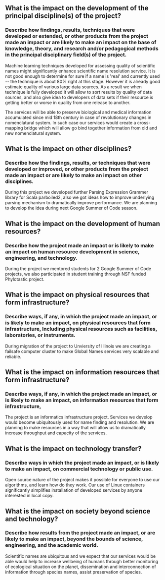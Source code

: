 What is the impact on the development of the principal discipline(s) of the project?
------------------------------------------------------------------------------------

### Describe how findings, results, techniques that were developed or extended, or other products from the project made an impact or are likely to make an impact on the base of knowledge, theory, and research and/or pedagogical methods in the principal disciplinary field(s) of the project.

Machine learning techniques developed for assessing quality of scientific names
might significantly enhance scientific name resolution service. It is not good
enough to determine for sure if a name is 'real' and currently used -- the
technique is about 80% right at this stage. However it is already good estimate
quality of various large data sources. As a result we when technique is fully
developed it will allow to sort results by quality of data sources, and also
give idea to developers of data sets if their resource is getting better or
worse in quality from one release to another.

The services will be able to preserve biological and medical information
accumulated since mid 18th century in case of revolutionary changes in
nomenclatural system. In such case our services would create a cross-mapping
bridge which will allow go bind together information from old and new
nomenclatural system.

What is the impact on other disciplines?
----------------------------------------

### Describe how the findings, results, or techniques that were developed or improved, or other products from the project made an impact or are likely to make an impact on other disciplines.

During this project we developed further Parsing Expression Grammer library for
Scala parboiled2, also we got ideas how to improve underlying parsing mechanism
to dramatically improve performance. We are planning to develop the idea during
next Google Summer of Code season.

What is the impact on the development of human resources?
---------------------------------------------------------

### Describe how the project made an impact or is likely to make an impact on human resource development in science, engineering, and technology.

During the project we mentored students for 2 Google Summer of Code projects,
we also participated in student training through NSF funded Phylotastic
project.

What is the impact on physical resources that form infrastructure?
------------------------------------------------------------------

### Describe ways, if any, in which the project made an impact, or is likely to make an impact, on physical resources that form infrastructure, Including physical resources such as facilities, laboratories, or instruments.

During migration of the project to Unviersity of Illinois we are creating a
failsafe computer cluster to make Global Names services very scalable and
reliable.

What is the impact on information resources that form infrastructure?
---------------------------------------------------------------------

### Describe ways, if any, in which the project made an impact, or is likely to make an impact, on information resources that form infrastructure,

The project is an informatics infrastructure project. Services we develop would
become ubiquitously used for name finding and resolution. We are planning
to make resources in a way that will allow us to dramatically increase
throughput and capacity of the services.

What is the impact on technology transfer?
------------------------------------------

### Describe ways in which the project made an impact, or is likely to make an impact, on commercial technology or public use.

Open source nature of the project makes it possible for everyone to use our
algorithms, and learn how do they work. Our use of Linux containers
significantly simplifies installation of developed services by anyone
interested in local copy.

What is the impact on society beyond science and technology?
------------------------------------------------------------

### Describe how results from the project made an impact, or are likely to make an impact, beyond the bounds of science, engineering, and the academic world.

Scientific names are ubiquitous and we expect that our services would be able
would help to increase wellbeing of humans through better monitoring of
ecological situation on the planet, dissemination and interconnection of
information through species names, assist preservation of species.
